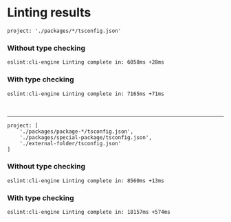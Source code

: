 # Linting results


`project: './packages/*/tsconfig.json'`

### Without type checking
`eslint:cli-engine Linting complete in: 6058ms +28ms`

### With type checking
`eslint:cli-engine Linting complete in: 7165ms +71ms`

<br/>

---
```
project: [
    './packages/package-*/tsconfig.json',
    './packages/special-package/tsconfig.json',
    './external-folder/tsconfig.json'
]
```

### Without type checking
`eslint:cli-engine Linting complete in: 8560ms +13ms`

### With type checking
`eslint:cli-engine Linting complete in: 18157ms +574ms`
